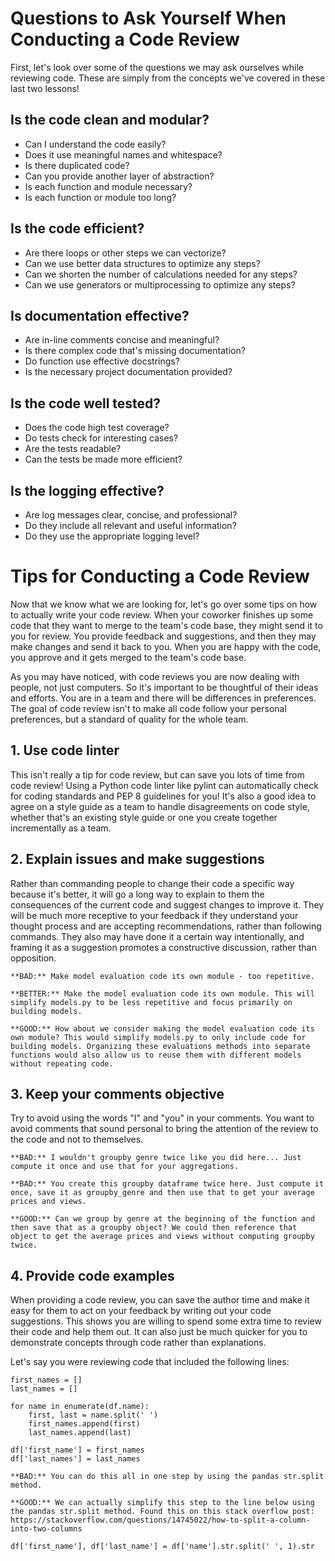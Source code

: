 # Questions to Ask Yourself When Conducting a Code Review

First, let's look over some of the questions we may ask ourselves while reviewing code.
These are simply from the concepts we've covered in these last two lessons!

## Is the code clean and modular?
* Can I understand the code easily?
* Does it use meaningful names and whitespace?
* Is there duplicated code?
* Can you provide another layer of abstraction?
* Is each function and module necessary?
* Is each function or module too long?


## Is the code efficient?

* Are there loops or other steps we can vectorize?
* Can we use better data structures to optimize any steps?
* Can we shorten the number of calculations needed for any steps?
* Can we use generators or multiprocessing to optimize any steps?


## Is documentation effective?

* Are in-line comments concise and meaningful?
* Is there complex code that's missing documentation?
* Do function use effective docstrings?
* Is the necessary project documentation provided?


## Is the code well tested?
* Does the code high test coverage?
* Do tests check for interesting cases?
* Are the tests readable?
* Can the tests be made more efficient?


## Is the logging effective?
* Are log messages clear, concise, and professional?
* Do they include all relevant and useful information?
* Do they use the appropriate logging level?


# Tips for Conducting a Code Review

Now that we know what we are looking for, let's go over some tips on how to actually write your code review. When your coworker finishes up some code that they want to merge to the team's code base, they might send it to you for review. You provide feedback and suggestions, and then they may make changes and send it back to you. When you are happy with the code, you approve and it gets merged to the team's code base.

As you may have noticed, with code reviews you are now dealing with people, not just computers. So it's important to be thoughtful of their ideas and efforts. You are in a team and there will be differences in preferences. The goal of code review isn't to make all code follow your personal preferences, but a standard of quality for the whole team.

## 1. Use code linter


This isn't really a tip for code review, but can save you lots of time from code review! Using a Python code linter like pylint can automatically check for coding standards and PEP 8 guidelines for you! It's also a good idea to agree on a style guide as a team to handle disagreements on code style, whether that's an existing style guide or one you create together incrementally as a team.

## 2. Explain issues and make suggestions

Rather than commanding people to change their code a specific way because it's better, it will go a long way to explain to them the consequences of the current code and suggest changes to improve it. They will be much more receptive to your feedback if they understand your thought process and are accepting recommendations, rather than following commands. They also may have done it a certain way intentionally, and framing it as a suggestion promotes a constructive discussion, rather than opposition.

```
**BAD:** Make model evaluation code its own module - too repetitive.

**BETTER:** Make the model evaluation code its own module. This will simplify models.py to be less repetitive and focus primarily on building models.

**GOOD:** How about we consider making the model evaluation code its own module? This would simplify models.py to only include code for building models. Organizing these evaluations methods into separate functions would also allow us to reuse them with different models without repeating code.
```

## 3. Keep your comments objective

Try to avoid using the words "I" and "you" in your comments. You want to avoid comments that sound personal to bring the attention of the review to the code and not to themselves.

```
**BAD:** I wouldn't groupby genre twice like you did here... Just compute it once and use that for your aggregations.

**BAD:** You create this groupby dataframe twice here. Just compute it once, save it as groupby_genre and then use that to get your average prices and views.

**GOOD:** Can we group by genre at the beginning of the function and then save that as a groupby object? We could then reference that object to get the average prices and views without computing groupby twice.
``` 

## 4. Provide code examples

When providing a code review, you can save the author time and make it easy for them to act on your feedback by writing out your code suggestions. This shows you are willing to spend some extra time to review their code and help them out. It can also just be much quicker for you to demonstrate concepts through code rather than explanations.

Let's say you were reviewing code that included the following lines:

```
first_names = []
last_names = []

for name in enumerate(df.name):
    first, last = name.split(' ')
    first_names.append(first)
    last_names.append(last)

df['first_name'] = first_names
df['last_names'] = last_names
```

```
**BAD:** You can do this all in one step by using the pandas str.split method.
```

```
**GOOD:** We can actually simplify this step to the line below using the pandas str.split method. Found this on this stack overflow post: https://stackoverflow.com/questions/14745022/how-to-split-a-column-into-two-columns
```

```
df['first_name'], df['last_name'] = df['name'].str.split(' ', 1).str
```
